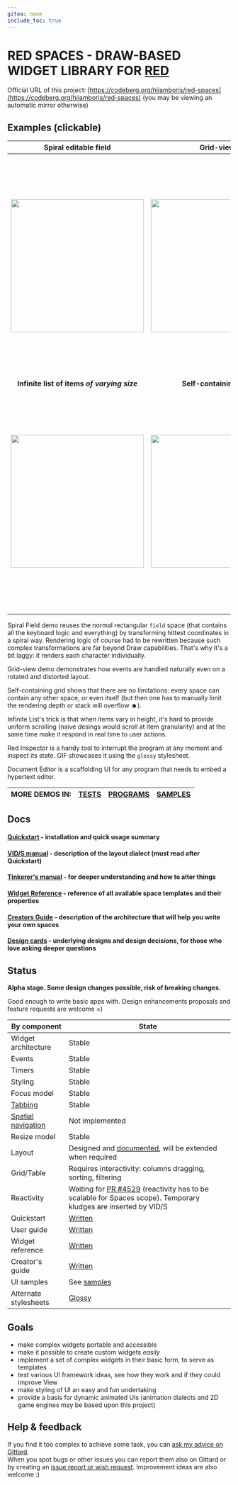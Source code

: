```yaml
---
gitea: none
include_toc: true
---
```


# RED SPACES - DRAW-BASED WIDGET LIBRARY FOR [RED](http://red-lang.org/)

Official URL of this project: [https://codeberg.org/hiiamboris/red-spaces](https://codeberg.org/hiiamboris/red-spaces) (you may be viewing an automatic mirror otherwise)

## Examples (clickable)

| Spiral editable field | Grid-view | Red Inspector tool (styled) |
|:-:|:-:|:-:|
| [ <img width=300 src=https://codeberg.org/hiiamboris/media/raw/branch/master/spaces/demo-spiral-field-small.gif /> ](https://codeberg.org/hiiamboris/media/raw/branch/master/spaces/demo-spiral-field.gif) | [ <img width=300 src=https://codeberg.org/hiiamboris/media/raw/branch/master/spaces/demo-grid-view-small.gif /> ](https://codeberg.org/hiiamboris/media/raw/branch/master/spaces/demo-grid-view.gif) | [ <img width=500 src=https://codeberg.org/hiiamboris/media/raw/branch/master/spaces/demo-red-inspector-glossy-styled-small.gif /> ](https://codeberg.org/hiiamboris/media/raw/branch/master/spaces/demo-red-inspector-glossy-styled.gif) |
|  **Infinite list of items *of varying size*** | **Self-containing grid** | **Document Editor sample**  |
| [ <img width=300 src=https://codeberg.org/hiiamboris/media/raw/branch/master/spaces/demo-infinite-list-small.gif /> ](https://codeberg.org/hiiamboris/media/raw/branch/master/spaces/demo-infinite-list.gif) | [ <img width=300 src=https://codeberg.org/hiiamboris/media/raw/branch/master/spaces/demo-self-containing-grid-small.gif /> ](https://codeberg.org/hiiamboris/media/raw/branch/master/spaces/demo-self-containing-grid.gif) | [ <img width=500 src=https://codeberg.org/hiiamboris/media/raw/branch/master/spaces/sample-document-editor-small.gif /> ](https://codeberg.org/hiiamboris/media/raw/branch/master/spaces/sample-document-editor.gif) |

Spiral Field demo reuses the normal rectangular `field` space (that contains all the keyboard logic and everything) by transforming hittest coordinates in a spiral way. Rendering logic of course had to be rewritten because such complex transformations are far beyond Draw capabilities. That's why it's a bit laggy: it renders each character individually.

Grid-view demo demonstrates how events are handled naturally even on a rotated and distorted layout.

Self-containing grid shows that there are no limitations: every space can contain any other space, or even itself (but then one has to manually limit the rendering depth or stack will overflow ☻).

Infinite List's trick is that when items vary in height, it's hard to provide uniform scrolling (naive desings would scroll at item granularity) and at the same time make it respond in real time to user actions.

Red Inspector is a handy tool to interrupt the program at any moment and inspect its state. GIF showcases it using the `glossy` stylesheet.

Document Editor is a scaffolding UI for any program that needs to embed a hypertext editor.

| MORE DEMOS IN: | [TESTS](tests/) | [PROGRAMS](programs/) | [SAMPLES](samples/) |
| -: | :-: | :-: | :-: |

## Docs

#### [Quickstart](quickstart.md) - installation and quick usage summary
#### [VID/S manual](vids.md) - description of the layout dialect (must read after Quickstart)
#### [Tinkerer's manual](manual.md) - for deeper understanding and how to alter things
#### [Widget Reference](reference.md) - reference of all available space templates and their properties
#### [Creators Guide](creators.md) - description of the architecture that will help you write your own spaces
#### [Design cards](design-cards/) - underlying designs and design decisions, for those who love asking deeper questions


## Status

**Alpha stage. Some design changes possible, risk of breaking changes.**

Good enough to write basic apps with. Design enhancements proposals and feature requests are welcome =)

| By component | State |
| --- | --- |
| Widget architecture | Stable |
| Events | Stable |
| Timers | Stable |
| Styling | Stable |
| Focus model | Stable |
| [Tabbing](https://en.wikipedia.org/wiki/Tabbing_navigation) | Stable |
| [Spatial navigation](https://en.wikipedia.org/wiki/Spatial_navigation) | Not implemented |
| Resize model | Stable |
| Layout | Designed and [documented](vids.md), will be extended when required |
| Grid/Table | Requires interactivity: columns dragging, sorting, filtering |
| Reactivity | Waiting for [PR #4529](https://github.com/red/red/pull/4529) (reactivity has to be scalable for Spaces scope). Temporary kludges are inserted by VID/S |
| Quickstart | [Written](quickstart.md) |
| User guide | [Written](manual.md) |
| Widget reference | [Written](reference.md) |
| Creator's guide | [Written](creators.md) |
| UI samples | See [samples](samples/) |
| Alternate stylesheets | [Glossy](stylesheets/#glossy-glossy-red) |


## Goals

- make complex widgets portable and accessible
- make it possible to create custom widgets *easily*
- implement a set of complex widgets in their basic form, to serve as templates
- test various UI framework ideas, see how they work and if they could improve View
- make styling of UI an easy and fun undertaking
- provide a basis for dynamic animated UIs (animation dialects and 2D game engines may be based upon this project)


## Help & feedback

If you find it too complex to achieve some task, you can [ask my advice on Gittard](https://gitter.im/hiiamboris).\
When you spot bugs or other issues you can report them also on Gittard or by creating an [issue report or wish request](https://codeberg.org/hiiamboris/red-spaces/issues/new). Improvement ideas are also welcome :)

